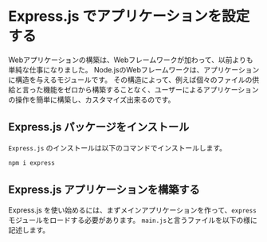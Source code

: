 # Express.js でアプリケーションを設定する

Webアプリケーションの構築は、Webフレームワークが加わって、以前よりも単純な仕事になりました。
Node.jsのWebフレームワークは、アプリケーションに構造を与えるモジュールです。
その構造によって、例えば個々のファイルの供給と言った機能をゼロから構築することなく、ユーザーによるアプリケーションの操作を簡単に構築し、カスタマイズ出来るのです。

## Express.js パッケージをインストール
`Express.js` のインストールは以下のコマンドでインストールします。

```bash
npm i express
```

## Express.js アプリケーションを構築する
Express.js を使い始めるには、まずメインアプリケーションを作って、`express` モジュールをロードする必要があります。
`main.js`と言うファイルを以下の様に記述します。

```javascript

```